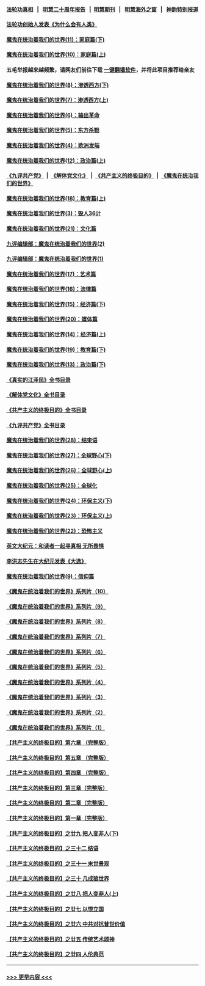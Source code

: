 #### [法轮功真相](https://github.com/gfw-breaker/truth/blob/master/README.md?t=0) &nbsp;&nbsp;|&nbsp;&nbsp; [明慧二十周年报告](https://github.com/gfw-breaker/mh-reports/blob/master/README.md?t=0) &nbsp;&nbsp;|&nbsp;&nbsp;[明慧期刊](https://github.com/gfw-breaker/mh-qikan) &nbsp;&nbsp;|&nbsp;&nbsp; [明慧海外之窗](https://github.com/gfw-breaker/mh-news/blob/master/README.md?t=0) &nbsp;&nbsp;|&nbsp;&nbsp; [神韵特别报道](https://github.com/gfw-breaker/mh-news/blob/master/shenyun.md?t=0)
#### [法轮功创始人发表《为什么会有人类》](../pages/nsc422/n13912117.md?t=02081543) 
#### [魔鬼在统治着我们的世界(11)：家庭篇(下)](../pages/nsc422/n10440961.md?t=02081543) 
#### [魔鬼在统治着我们的世界(10)：家庭篇(上)](../pages/nsc422/n10435448.md?t=02081543) 
#### 五毛举报越来越频繁，请网友们前往下载 [一键翻墙软件](https://github.com/gfw-breaker/ssr-accounts)，并将此项目推荐给亲友
#### [魔鬼在统治着我们的世界(8)：渗透西方(下)](../pages/nsc422/n10429603.md?t=02081543) 
#### [魔鬼在统治着我们的世界(7)：渗透西方(上)](../pages/nsc422/n10426013.md?t=02081543) 
#### [魔鬼在统治着我们的世界(6)：输出革命](../pages/nsc422/n10421536.md?t=02081543) 
#### [魔鬼在统治着我们的世界(5)：东方杀戮](../pages/nsc422/n10417707.md?t=02081543) 
#### [魔鬼在统治着我们的世界(4)：欧洲发端](../pages/nsc422/n10414890.md?t=02081543) 
#### [魔鬼在统治着我们的世界(12)：政治篇(上)](../pages/nsc422/n10444576.md?t=02081543) 
#### [《九评共产党》](https://github.com/begood0513/9ping.md/blob/master/README.md) &nbsp;|&nbsp; [《解体党文化》](../../../../jtdwh.md/blob/master/README.md)  &nbsp;|&nbsp; [《共产主义的终极目的》](../../../../gczydzjmd.md/blob/master/README.md) &nbsp;|&nbsp; [《魔鬼在统治我们的世界》](../../../../mgztzwmdsj.md/blob/master/README.md) 
#### [魔鬼在统治着我们的世界(18)：教育篇(上)](../pages/nsc422/n10526970.md?t=02081543) 
#### [魔鬼在统治着我们的世界(3)：毁人36计](../pages/nsc422/n10411583.md?t=02081543) 
#### [魔鬼在统治着我们的世界(21)：文化篇](../pages/nsc422/n10597706.md?t=02081543) 
#### [九评编辑部：魔鬼在统治着我们的世界(2)](../pages/nsc422/n10410036.md?t=02081543) 
#### [九评编辑部：魔鬼在统治着我们的世界(1)](../pages/nsc422/n10406825.md?t=02081543) 
#### [魔鬼在统治着我们的世界(17)：艺术篇](../pages/nsc422/n10499093.md?t=02081543) 
#### [魔鬼在统治着我们的世界(16)：法律篇](../pages/nsc422/n10485969.md?t=02081543) 
#### [魔鬼在统治着我们的世界(15)：经济篇(下)](../pages/nsc422/n10469975.md?t=02081543) 
#### [魔鬼在统治着我们的世界(20)：媒体篇](../pages/nsc422/n10586579.md?t=02081543) 
#### [魔鬼在统治着我们的世界(14)：经济篇(上)](../pages/nsc422/n10457370.md?t=02081543) 
#### [魔鬼在统治着我们的世界(19)：教育篇(下)](../pages/nsc422/n10564808.md?t=02081543) 
#### [魔鬼在统治着我们的世界(13)：政治篇(下)](../pages/nsc422/n10448270.md?t=02081543) 
#### [《真实的江泽民》全书目录](../pages/nsc422/n13721399.md?t=02081543) 
#### [《解体党文化》全书目录](../pages/nsc422/n13721157.md?t=02081543) 
#### [《共产主义的终极目的》全书目录](../pages/nsc422/n13721048.md?t=02081543) 
#### [《九评共产党》全书目录](../pages/nsc422/n13708085.md?t=02081543) 
#### [魔鬼在统治着我们的世界(28)：结束语](../pages/nsc422/n10936246.md?t=02081543) 
#### [魔鬼在统治着我们的世界(27)：全球野心(下)](../pages/nsc422/n10928319.md?t=02081543) 
#### [魔鬼在统治着我们的世界(26)：全球野心(上)](../pages/nsc422/n10900318.md?t=02081543) 
#### [魔鬼在统治着我们的世界(25)：全球化](../pages/nsc422/n10788205.md?t=02081543) 
#### [魔鬼在统治着我们的世界(24)：环保主义(下)](../pages/nsc422/n10695307.md?t=02081543) 
#### [魔鬼在统治着我们的世界(23)：环保主义(上)](../pages/nsc422/n10688613.md?t=02081543) 
#### [魔鬼在统治着我们的世界(22)：恐怖主义](../pages/nsc422/n10614727.md?t=02081543) 
#### [英文大纪元：和读者一起寻真相 无所畏惧](../pages/nsc422/n12542027.md?t=02081543) 
#### [李洪志先生在大纪元发表《大选》](../pages/nsc422/n12534746.md?t=02081543) 
#### [魔鬼在统治着我们的世界(9)：信仰篇](../pages/nsc422/n10432159.md?t=02081543) 
#### [《魔鬼在统治着我们的世界》系列片（10）](../pages/nsc422/n12292670.md?t=02081543) 
#### [《魔鬼在统治着我们的世界》系列片（9）](../pages/nsc422/n12290859.md?t=02081543) 
#### [《魔鬼在统治着我们的世界》系列片（8）](../pages/nsc422/n12287445.md?t=02081543) 
#### [《魔鬼在统治着我们的世界》系列片（7）](../pages/nsc422/n12283425.md?t=02081543) 
#### [《魔鬼在统治着我们的世界》系列片（6）](../pages/nsc422/n12282314.md?t=02081543) 
#### [《魔鬼在统治着我们的世界》系列片（5）](../pages/nsc422/n12281419.md?t=02081543) 
#### [《魔鬼在统治着我们的世界》系列片（4）](../pages/nsc422/n12274024.md?t=02081543) 
#### [《魔鬼在统治着我们的世界》系列片（3）](../pages/nsc422/n12271322.md?t=02081543) 
#### [《魔鬼在统治着我们的世界》系列片（2）](../pages/nsc422/n12269049.md?t=02081543) 
#### [《魔鬼在统治着我们的世界》系列片（1）](../pages/nsc422/n12267575.md?t=02081543) 
#### [【共产主义的终极目的】第六章 （完整版）](../pages/nsc422/n11428913.md?t=02081543) 
#### [【共产主义的终极目的】第五章 （完整版）](../pages/nsc422/n11428912.md?t=02081543) 
#### [【共产主义的终极目的】第四章 （完整版）](../pages/nsc422/n11428907.md?t=02081543) 
#### [【共产主义的终极目的】第三章（完整版）](../pages/nsc422/n11428848.md?t=02081543) 
#### [【共产主义的终极目的】第二章（完整版）](../pages/nsc422/n11428831.md?t=02081543) 
#### [【共产主义的终极目的】第一章（完整版）](../pages/nsc422/n11417651.md?t=02081543) 
#### [【共产主义的终极目的】之廿九 把人变非人(下)](../pages/nsc422/n11344140.md?t=02081543) 
#### [【共产主义的终极目的】之三十二 结语](../pages/nsc422/n11360535.md?t=02081543) 
#### [【共产主义的终极目的】之三十一 末世景观](../pages/nsc422/n11351129.md?t=02081543) 
#### [【共产主义的终极目的】之三十 几成狼世界](../pages/nsc422/n11348280.md?t=02081543) 
#### [【共产主义的终极目的】之廿八 把人变非人(上)](../pages/nsc422/n11340492.md?t=02081543) 
#### [【共产主义的终极目的】之廿七 以恨立国](../pages/nsc422/n11336944.md?t=02081543) 
#### [【共产主义的终极目的】之廿六 中共对抗普世价值](../pages/nsc422/n11324785.md?t=02081543) 
#### [【共产主义的终极目的】之廿五 传统艺术颂神](../pages/nsc422/n11296396.md?t=02081543) 
#### [【共产主义的终极目的】之廿四 人伦典范](../pages/nsc422/n11296397.md?t=02081543) 

----
#### [ >>> 更早内容 <<< ](../indexes/nsc422-earlier.md)
